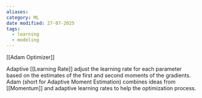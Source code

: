 ```yaml
---
aliases: 
category: ML
date modified: 27-07-2025
tags:
  - learning
  - modeling
---
```

 [[Adam Optimizer]]

Adaptive [[Learning Rate]] adjust the learning rate for each parameter based on the estimates of the first and second moments of the gradients. Adam (short for Adaptive Moment Estimation) combines ideas from [[Momentum]] and adaptive learning rates to help the optimization process.